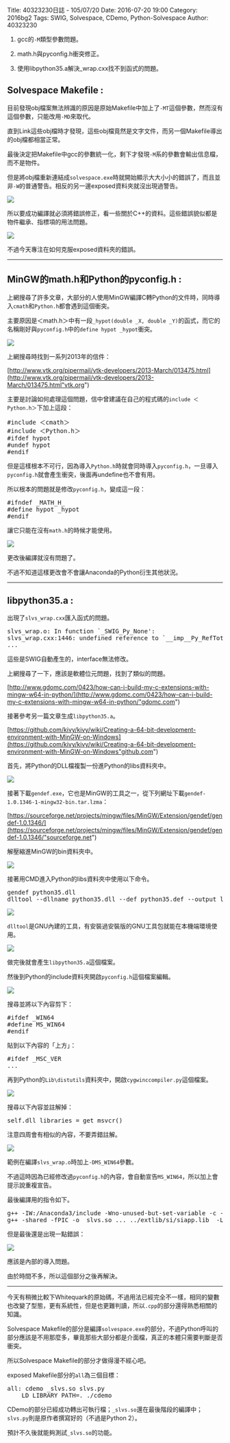 Title: 40323230日誌 - 105/07/20
Date: 2016-07-20 19:00
Category: 2016bg2
Tags: SWIG, Solvespace, CDemo, Python-Solvespace
Author: 40323230


1. gcc的`-M`類型參數問題。

2. math.h與pyconfig.h衝突修正。

3. 使用libpython35.a解決_wrap.cxx找不到函式的問題。

<!-- PELICAN_END_SUMMARY -->

<h2>Solvespace Makefile :</h2>

目前發現obj檔案無法辨識的原因是原始Makefile中加上了`-MT`這個參數，然而沒有這個參數，只能改用`-MD`來取代。

直到Link這些obj檔時才發現，這些obj檔竟然是文字文件，而另一個Makefile導出的obj檔都相當正常。

最後決定把Makefile中gcc的參數統一化，剩下才發現`-M`系的參數會輸出信息檔，而不是物件。

但是將obj檔重新連結成`solvespace.exe`時就開始顯示大大小小的錯誤了，而且並非`-W`的普通警告。相反的另一邊exposed資料夾就沒出現過警告。

<img src="http://i.imgur.com/fnQrcS8.jpg" >

所以要成功編譯就必須將錯誤修正，看一些關於C++的資料。這些錯誤貌似都是物件繼承、指標項的用法問題。

<img src="http://i.imgur.com/2dtnGX0.jpg" >

不過今天專注在如何克服exposed資料夾的錯誤。

<hr>

<h2>MinGW的math.h和Python的pyconfig.h :</h2>

上網搜尋了許多文章，大部分的人使用MinGW編譯C轉Python的文件時，同時導入`cmath`和`Python.h`都會遇到這個衝突。

主要原因是＜math.h＞中有一段`_hypot(double _X, double _Y)`的函式，而它的名稱剛好與`pyconfig.h`中的`define hypot _hypot`衝突。

<img src="http://i.imgur.com/xdCKbBE.jpg" >

上網搜尋時找到一系列2013年的信件：

[http://www.vtk.org/pipermail/vtk-developers/2013-March/013475.html](http://www.vtk.org/pipermail/vtk-developers/2013-March/013475.html"vtk.org")

主要是討論如何處理這個問題，信中曾建議在自己的程式碼的`include ＜Python.h＞`下加上這段：

<pre class="brush: c">
#include ＜cmath＞
#include ＜Python.h＞
#ifdef hypot
#undef hypot
#endif
</pre>

但是這樣根本不可行，因為導入`Python.h`時就會同時導入`pyconfig.h`，一旦導入`pyconfig.h`就會產生衝突，後面再undefine也不會有用。

所以根本的問題就是修改`pyconfig.h`，變成這一段：

<pre class="brush: c">
#ifndef _MATH_H_
#define hypot _hypot
#endif
</pre>

讓它只能在沒有`math.h`的時候才能使用。

<img src="http://i.imgur.com/4OWuZG1.jpg" >

更改後編譯就沒有問題了。

不過不知道這樣更改會不會讓Anaconda的Python衍生其他狀況。

<hr>

<h2>libpython35.a :</h2>

出現了`slvs_wrap.cxx`匯入函式的問題。

<pre class="brush: c">
slvs_wrap.o: In function `_SWIG_Py_None':
slvs_wrap.cxx:1446: undefined reference to `__imp__Py_RefTotal'
...
</pre>

這些是SWIG自動產生的，interface無法修改。

上網搜尋了一下，應該是軟體位元問題，找到了類似的問題。

[http://www.gdomc.com/0423/how-can-i-build-my-c-extensions-with-mingw-w64-in-python/](http://www.gdomc.com/0423/how-can-i-build-my-c-extensions-with-mingw-w64-in-python/"gdomc.com")

接著參考另一篇文章生成`libpython35.a`。

[https://github.com/kivy/kivy/wiki/Creating-a-64-bit-development-environment-with-MinGW-on-Windows](https://github.com/kivy/kivy/wiki/Creating-a-64-bit-development-environment-with-MinGW-on-Windows"github.com")

首先，將Python的DLL檔複製一份進Python的libs資料夾中。

<img src="http://i.imgur.com/6CGP2VW.jpg" >

接著下載`gendef.exe`，它也是MinGW的工具之一，從下列網址下載`gendef-1.0.1346-1-mingw32-bin.tar.lzma`：

[https://sourceforge.net/projects/mingw/files/MinGW/Extension/gendef/gendef-1.0.1346/](https://sourceforge.net/projects/mingw/files/MinGW/Extension/gendef/gendef-1.0.1346/"sourceforge.net")

解壓縮進MinGW的bin資料夾中。

<img src="http://i.imgur.com/CsH45V5.jpg" >

接著用CMD進入Python的libs資料夾中使用以下命令。

<pre class="brush: c">
gendef python35.dll
dlltool --dllname python35.dll --def python35.def --output libpython35.a
</pre>

<img src="http://i.imgur.com/nMybQmX.jpg" >

`dlltool`是GNU內建的工具，有安裝過安裝版的GNU工具包就能在本機端環境使用。

<img src="http://i.imgur.com/wAdo8A1.jpg" >

做完後就會產生`libpython35.a`這個檔案。

然後到Python的include資料夾開啟`pyconfig.h`這個檔案編輯。

<img src="http://i.imgur.com/oSfNLI9.jpg" >

搜尋並將以下內容剪下：

<pre class="brush: c">
#ifdef _WIN64
#define MS_WIN64
#endif
</pre>

貼到以下內容的「上方」：

<pre class="brush: c">
#ifdef _MSC_VER
...
</pre>

再到Python的`Lib\distutils`資料夾中，開啟`cygwinccompiler.py`這個檔案。

<img src="http://i.imgur.com/XwvABHb.jpg" >

搜尋以下內容並註解掉：

<pre class="brush: c">
self.dll_libraries = get_msvcr()
</pre>

注意四周會有相似的內容，不要弄錯註解。

<img src="http://i.imgur.com/xfY1FU0.jpg" >

範例在編譯`slvs_wrap.o`時加上`-DMS_WIN64`參數。

不過這時因為已經修改過`pyconfig.h`的內容，會自動宣告`MS_WIN64`，所以加上會提示說重複宣告。

最後編譯用的指令如下。

<pre class="brush: c">
g++ -IW:/Anaconda3/include -Wno-unused-but-set-variable -c -o ../obj/slvs_wrap.o slvs_wrap.cxx
g++ -shared -fPIC -o _slvs.so ... ../extlib/si/siapp.lib  -LW:/Anaconda3/libs -lPython35
</pre>

但是最後還是出現一點錯誤：

<img src="http://i.imgur.com/Ie05RYb.jpg" >

應該是內部的導入問題。

由於時間不多，所以這個部分之後再解決。

<hr>

今天有稍微比較下Whitequark的原始碼，不過用法已經完全不一樣，相同的變數也改變了型態，更有系統性，但是也更難判讀，所以`.cpp`的部分還得熟悉相關的知識。

Solvespace Makefile的部分是編譯`solvespace.exe`的部分，不過Python呼叫的部分應該是不用那麼多，畢竟那些大部分都是介面檔，真正的本體只需要判斷是否衝突。

所以Solvespace Makefile的部分才做得漫不經心吧。

exposed Makefile部分的`all`為三個目標：

<pre class="brush: c">
all: cdemo _slvs.so slvs.py
	LD_LIBRARY_PATH=. ./cdemo
</pre>

CDemo的部分已經成功轉出可執行檔；`_slvs.so`還在最後階段的編譯中；`slvs.py`則是原作者撰寫好的（不過是Python 2）。

 預計不久後就能夠測試`_slvs.so`的功能。